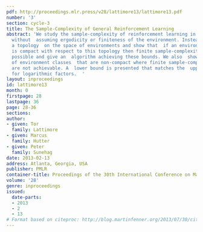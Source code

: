 ```yaml
---
pdf: http://proceedings.mlr.press/v28/lattimore13/lattimore13.pdf
number: '3'
section: cycle-3
title: The Sample-Complexity of General Reinforcement Learning
abstract: 'We study the sample-complexity of reinforcement learning in a general setting
  without  assuming ergodicity or finiteness of the environment. Instead, we define
  a topology  on the space of environments and show that  if an environment class
  is compact with respect to this topology then finite sample-complexity bounds are
  possible and give an  algorithm achieving these bounds. We also  show the existence
  of environment classes  that are non-compact where finite sample-complexity bounds
  are not achievable. A  lower bound is presented that matches the  upper bound except
  for logarithmic factors.  '
layout: inproceedings
id: lattimore13
month: 0
firstpage: 28
lastpage: 36
page: 28-36
sections: 
author:
- given: Tor
  family: Lattimore
- given: Marcus
  family: Hutter
- given: Peter
  family: Sunehag
date: 2013-02-13
address: Atlanta, Georgia, USA
publisher: PMLR
container-title: Proceedings of the 30th International Conference on Machine Learning
volume: '28'
genre: inproceedings
issued:
  date-parts:
  - 2013
  - 2
  - 13
# Format based on citeproc: http://blog.martinfenner.org/2013/07/30/citeproc-yaml-for-bibliographies/
---
```

